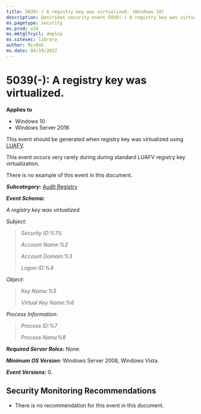 ```yaml
---
title: 5039(-) A registry key was virtualized. (Windows 10)
description: Describes security event 5039(-) A registry key was virtualized.
ms.pagetype: security
ms.prod: w10
ms.mktglfcycl: deploy
ms.sitesec: library
author: Mir0sh
ms.date: 04/19/2017
---
```


# 5039(-): A registry key was virtualized.

**Applies to**
-   Windows 10
-   Windows Server 2016


This event should be generated when registry key was virtualized using [LUAFV](http://blogs.msdn.com/b/alexcarp/archive/2009/06/25/the-deal-with-luafv-sys.aspx).

This event occurs very rarely during during standard LUAFV registry key virtualization.

There is no example of this event in this document.

***Subcategory:***&nbsp;[Audit Registry](audit-registry.md)

***Event Schema:***

*A registry key was virtualized.*

*Subject:*

> *Security ID:%1%*
>
> *Account Name:%2*
>
> *Account Domain:%3*
>
> *Logon ID:%4*

*Object:*

> *Key Name:%5*
>
> *Virtual Key Name:%6*

*Process Information:*

> *Process ID:%7*
>
> *Process Name%8*

***Required Server Roles:*** None.

***Minimum OS Version:*** Windows Server 2008, Windows Vista.

***Event Versions:*** 0.

## Security Monitoring Recommendations

-   There is no recommendation for this event in this document.



